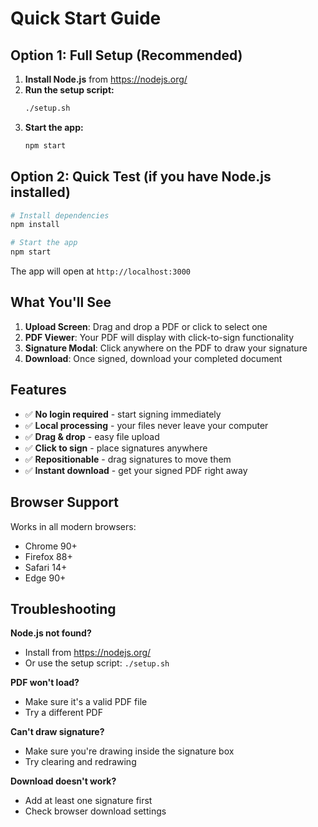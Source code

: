 # Quick Start Guide

## Option 1: Full Setup (Recommended)

1. **Install Node.js** from https://nodejs.org/
2. **Run the setup script:**
   ```bash
   ./setup.sh
   ```
3. **Start the app:**
   ```bash
   npm start
   ```

## Option 2: Quick Test (if you have Node.js installed)

```bash
# Install dependencies
npm install

# Start the app
npm start
```

The app will open at `http://localhost:3000`

## What You'll See

1. **Upload Screen**: Drag and drop a PDF or click to select one
2. **PDF Viewer**: Your PDF will display with click-to-sign functionality
3. **Signature Modal**: Click anywhere on the PDF to draw your signature
4. **Download**: Once signed, download your completed document

## Features

- ✅ **No login required** - start signing immediately
- ✅ **Local processing** - your files never leave your computer
- ✅ **Drag & drop** - easy file upload
- ✅ **Click to sign** - place signatures anywhere
- ✅ **Repositionable** - drag signatures to move them
- ✅ **Instant download** - get your signed PDF right away

## Browser Support

Works in all modern browsers:
- Chrome 90+
- Firefox 88+
- Safari 14+
- Edge 90+

## Troubleshooting

**Node.js not found?**
- Install from https://nodejs.org/
- Or use the setup script: `./setup.sh`

**PDF won't load?**
- Make sure it's a valid PDF file
- Try a different PDF

**Can't draw signature?**
- Make sure you're drawing inside the signature box
- Try clearing and redrawing

**Download doesn't work?**
- Add at least one signature first
- Check browser download settings 